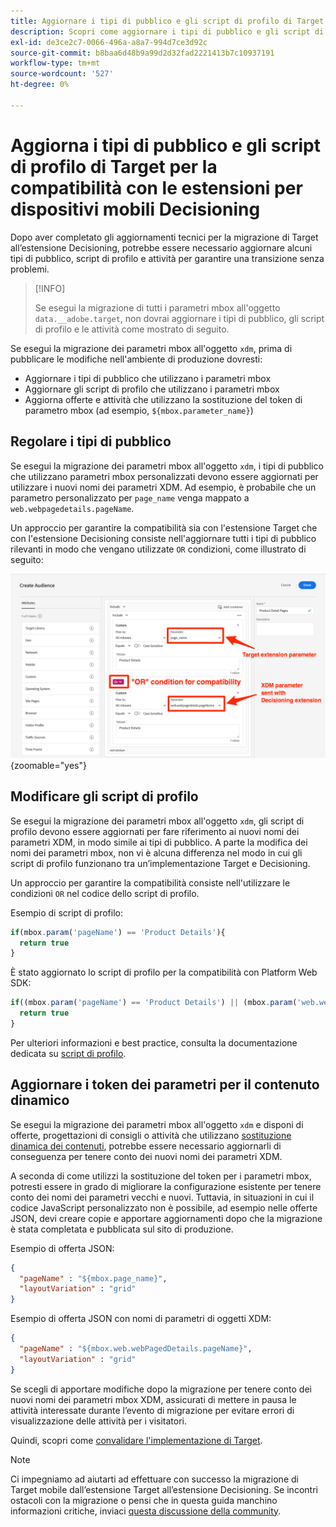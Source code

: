 ```yaml
---
title: Aggiornare i tipi di pubblico e gli script di profilo di Target - Migra l’implementazione di Adobe Target nell’app mobile a Adobe Journey Optimizer - Estensione Decisioning
description: Scopri come aggiornare i tipi di pubblico e gli script di profilo di Adobe Target per verificarne la compatibilità con l’estensione Decisioning.
exl-id: de3ce2c7-0066-496a-a8a7-994d7ce3d92c
source-git-commit: b8baa6d48b9a99d2d32fad2221413b7c10937191
workflow-type: tm+mt
source-wordcount: '527'
ht-degree: 0%

---
```


# Aggiorna i tipi di pubblico e gli script di profilo di Target per la compatibilità con le estensioni per dispositivi mobili Decisioning


Dopo aver completato gli aggiornamenti tecnici per la migrazione di Target all’estensione Decisioning, potrebbe essere necessario aggiornare alcuni tipi di pubblico, script di profilo e attività per garantire una transizione senza problemi.

>[!INFO]
>
>Se esegui la migrazione di tutti i parametri mbox all&#39;oggetto `data.__adobe.target`, non dovrai aggiornare i tipi di pubblico, gli script di profilo e le attività come mostrato di seguito.


Se esegui la migrazione dei parametri mbox all&#39;oggetto `xdm`, prima di pubblicare le modifiche nell&#39;ambiente di produzione dovresti:

* Aggiornare i tipi di pubblico che utilizzano i parametri mbox
* Aggiornare gli script di profilo che utilizzano i parametri mbox
* Aggiorna offerte e attività che utilizzano la sostituzione del token di parametro mbox (ad esempio, `${mbox.parameter_name}`)

## Regolare i tipi di pubblico

Se esegui la migrazione dei parametri mbox all&#39;oggetto `xdm`, i tipi di pubblico che utilizzano parametri mbox personalizzati devono essere aggiornati per utilizzare i nuovi nomi dei parametri XDM. Ad esempio, è probabile che un parametro personalizzato per `page_name` venga mappato a `web.webpagedetails.pageName`.

Un approccio per garantire la compatibilità sia con l&#39;estensione Target che con l&#39;estensione Decisioning consiste nell&#39;aggiornare tutti i tipi di pubblico rilevanti in modo che vengano utilizzate `OR` condizioni, come illustrato di seguito:

![Come visualizzare l&#39;aggiornamento di un pubblico Target per la compatibilità dell&#39;estensione Decisioning](assets/target-audience-update.png){zoomable="yes"}

## Modificare gli script di profilo

Se esegui la migrazione dei parametri mbox all&#39;oggetto `xdm`, gli script di profilo devono essere aggiornati per fare riferimento ai nuovi nomi dei parametri XDM, in modo simile ai tipi di pubblico. A parte la modifica dei nomi dei parametri mbox, non vi è alcuna differenza nel modo in cui gli script di profilo funzionano tra un’implementazione Target e Decisioning.

Un approccio per garantire la compatibilità consiste nell&#39;utilizzare le condizioni `OR` nel codice dello script di profilo.

Esempio di script di profilo:

```Javascript
if(mbox.param('pageName') == 'Product Details'){
  return true
}
```

È stato aggiornato lo script di profilo per la compatibilità con Platform Web SDK:

```Javascript
if((mbox.param('pageName') == 'Product Details') || (mbox.param('web.webPageDetails.pageName') =='Product Details')){
  return true
}
```

Per ulteriori informazioni e best practice, consulta la documentazione dedicata su [script di profilo](https://experienceleague.adobe.com/en/docs/target/using/audiences/visitor-profiles/profile-parameters).

## Aggiornare i token dei parametri per il contenuto dinamico

Se esegui la migrazione dei parametri mbox all&#39;oggetto `xdm` e disponi di offerte, progettazioni di consigli o attività che utilizzano [sostituzione dinamica dei contenuti](https://experienceleague.adobe.com/en/docs/target/using/experiences/offers/passing-profile-attributes-to-the-html-offer), potrebbe essere necessario aggiornarli di conseguenza per tenere conto dei nuovi nomi dei parametri XDM.

A seconda di come utilizzi la sostituzione del token per i parametri mbox, potresti essere in grado di migliorare la configurazione esistente per tenere conto dei nomi dei parametri vecchi e nuovi. Tuttavia, in situazioni in cui il codice JavaScript personalizzato non è possibile, ad esempio nelle offerte JSON, devi creare copie e apportare aggiornamenti dopo che la migrazione è stata completata e pubblicata sul sito di produzione.

Esempio di offerta JSON:

```JSON
{
  "pageName" : "${mbox.page_name}",
  "layoutVariation" : "grid"
}
```

Esempio di offerta JSON con nomi di parametri di oggetti XDM:

```JSON
{
  "pageName" : "${mbox.web.webPagedDetails.pageName}",
  "layoutVariation" : "grid"
}
```

Se scegli di apportare modifiche dopo la migrazione per tenere conto dei nuovi nomi dei parametri mbox XDM, assicurati di mettere in pausa le attività interessate durante l’evento di migrazione per evitare errori di visualizzazione delle attività per i visitatori.


Quindi, scopri come [convalidare l&#39;implementazione di Target](validate.md).

>[!NOTE]
>
>Ci impegniamo ad aiutarti ad effettuare con successo la migrazione di Target mobile dall’estensione Target all’estensione Decisioning. Se incontri ostacoli con la migrazione o pensi che in questa guida manchino informazioni critiche, inviaci [questa discussione della community](https://experienceleaguecommunities.adobe.com/t5/adobe-experience-platform-data/tutorial-discussion-migrate-target-from-at-js-to-web-sdk/m-p/575587#M463).
